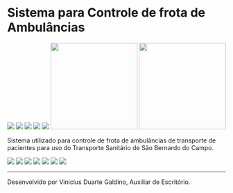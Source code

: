 
<h1>Sistema para Controle de frota de Ambulâncias</h1>
<img src="https://img.shields.io/nuget/vpre/Microsoft.AspNet.Mvc.svg?maxAge=2592000"> <img src="https://img.shields.io/badge/Version-3.0.0.12-green.svg"> <img src="https://img.shields.io/badge/C%23-OK-blue.svg"> <img src="https://img.shields.io/badge/Entity%20Framework-6-lightgrey.svg"> <img src="https://img.shields.io/npm/l/express.svg?maxAge=2592000">

<img src="http://www.concursoemcurso.com.br/wp-content/uploads/2013/07/concurso-prefeitura-sao-bernardo-do-campo-300x207.png" height="200" width="200">
<img src="http://blogdovalente.com.br/wp-content/uploads/2016/03/upa24h.jpg" align="right" height="200" width="200">


Sistema utilizado para controle de frota de ambulâncias de transporte de pacientes para uso do Transporte Sanitário de São Bernardo do Campo. 

<img src="http://oi67.tinypic.com/rr35uh.jpg">
<img src="http://oi64.tinypic.com/mcf3oj.jpg">
<img src="http://oi64.tinypic.com/2ch8fu9.jpg">
<img src="http://oi64.tinypic.com/339owoz.jpg">
<img src="http://oi65.tinypic.com/14xijqq.jpg">
<img src="http://oi66.tinypic.com/2nqea2g.jpg">
<img src="http://oi66.tinypic.com/w83zts.jpg">

__________________________________________________________________________________________
Desenvolvido por Vinicius Duarte Galdino, Auxiliar de Escritório.
